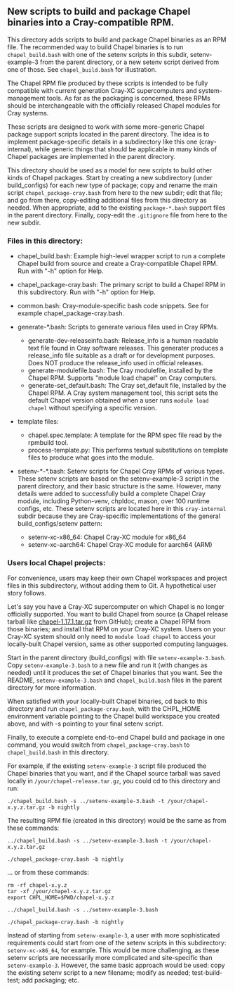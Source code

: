 ## New scripts to build and package Chapel binaries into a Cray-compatible RPM.

This directory adds scripts to build and package Chapel binaries as an RPM file.
The recommended way to build Chapel binaries is to run `chapel_build.bash` with
one of the setenv scripts in this subdir, setenv-example-3 from the parent directory,
or a new setenv script derived from one of those. See `chapel_build.bash` for illustration.

The Chapel RPM file produced by these scripts is intended to be fully compatible
with current generation Cray-XC supercomputers and system-management tools.
As far as the packaging is concerned, these RPMs should be interchangeable with the
officially released Chapel modules for Cray systems.

These scripts are designed to work with some more-generic Chapel package support scripts
located in the parent directory. The idea is to implement package-specific details in
a subdirectory like this one (cray-internal), while generic things that should be
applicable in many kinds of Chapel packages are implemented in the parent directory.

This directory should be used as a model for new scripts to build other kinds of Chapel
packages. Start by creating a new subdirectory (under build_configs) for each new type
of package; copy and rename the main script `chapel_package-cray.bash` from here to the
new subdir; edit that file; and go from there, copy-editing additional files from this
directory as needed. When appropriate, add to the existing `package-*.bash` support
files in the parent directory. Finally, copy-edit the `.gitignore` file from here to the
new subdir.

### Files in this directory:

* chapel_build.bash:
  Example high-level wrapper script to run a complete Chapel build from source and
  create a Cray-compatible Chapel RPM.  Run with "-h" option for Help.

* chapel_package-cray.bash:
  The primary script to build a Chapel RPM in this subdirectory.
  Run with "-h" option for Help.

* common.bash: Cray-module-specific bash code snippets.
  See for example chapel_package-cray.bash.

* generate-\*.bash:
  Scripts to generate various files used in Cray RPMs.
  - generate-dev-releaseinfo.bash: Release_info is a human readable text file found in
    Cray software releases. This generater produces a release_info file suitable as a draft
    or for development purposes. Does NOT produce the release_info used in official releases.
  - generate-modulefile.bash: The Cray modulefile, installed by the Chapel RPM.
    Supports "module load chapel" on Cray computers.
  - generate-set_default.bash: The Cray set_default file, installed by the Chapel RPM.
    A Cray system management tool, this script sets the default Chapel version obtained
    when a user runs `module load chapel` without specifying a specific version.

* template files:
  - chapel.spec.template: A template for the RPM spec file read by the
    rpmbuild tool.
  - process-template.py: This performs textual substitutions on template
    files to produce what goes into the module.

* setenv-\*-\*.bash:
  Setenv scripts for Chapel Cray RPMs of various types. These setenv scripts are based on
  the setenv-example-3 script in the parent directory, and their basic structure is the
  same.  However, many details were added to successfully build a complete Chapel Cray
  module, including Python-venv, chpldoc, mason, over 100 runtime configs, etc.
  These setenv scripts are located here in this `cray-internal` subdir because they
  are Cray-specific implementations of the general build_configs/setenv pattern:
  - setenv-xc-x86_64:  Chapel Cray-XC module for x86_64
  - setenv-xc-aarch64: Chapel Cray-XC module for aarch64 (ARM)

### Users local Chapel projects:

For convenience, users may keep their own Chapel workspaces and project files in
this subdirectory, without adding them to Git. A hypothetical user story follows.

Let's say you have a Cray-XC supercomputer on which Chapel is no longer officially supported. You want to build Chapel from source (a Chapel release tarball like [chapel-1.17.1.tar.gz](https://github.com/chapel-lang/chapel/releases/download/1.17.1/chapel-1.17.1.tar.gz) from GitHub);
create a Chapel RPM from those binaries; and install that RPM on your Cray-XC system.
Users on your Cray-XC system should only need to `module load chapel` to access your
locally-built Chapel version, same as other supported computing languages.

Start in the parent directory (build_configs) with file `setenv-example-3.bash`. Copy
`setenv-example-3.bash` to a new file and run it (with changes as needed) until it
produces the set of Chapel binaries that you want. See the README, `setenv-example-3.bash`
and `chapel_build.bash` files in the parent directory for more information.

When satisfied with your locally-built Chapel binaries, cd back to this directory and run
`chapel_package-cray.bash`, with the CHPL_HOME environment variable pointing to the Chapel
build workspace you created above, and with -s pointing to your final setenv script.

Finally, to execute a complete end-to-end Chapel build and package in one command, you
would switch from `chapel_package-cray.bash` to `chapel_build.bash` in this directory.

For example, if the existing `setenv-example-3` script file produced the Chapel binaries
that you want, and if the Chapel source tarball was saved locally in
`/your/chapel-release.tar.gz`, you could cd to this directory and run:
```
./chapel_build.bash -s ../setenv-example-3.bash -t /your/chapel-x.y.z.tar.gz -b nightly
```
The resulting RPM file (created in this directory) would be the same as from these commands:
```
../chapel_build.bash -s ../setenv-example-3.bash -t /your/chapel-x.y.z.tar.gz

./chapel_package-cray.bash -b nightly
```
... or from these commands:
```
rm -rf chapel-x.y.z
tar -xf /your/chapel-x.y.z.tar.gz
export CHPL_HOME=$PWD/chapel-x.y.z

../chapel_build.bash -s ../setenv-example-3.bash

./chapel_package-cray.bash -b nightly
```

Instead of starting from `setenv-example-3`, a user with more sophisticated requirements
could start from one of the setenv scripts in this subdirectory: `setenv-xc-x86_64`, for
example. This would be more challenging, as these setenv scripts are necessarily more
complicated and site-specific than `setenv-example-3`.
However, the same basic approach would be used: copy the existing setenv script to a new
filename; modify as needed; test-build-test; add packaging; etc.

